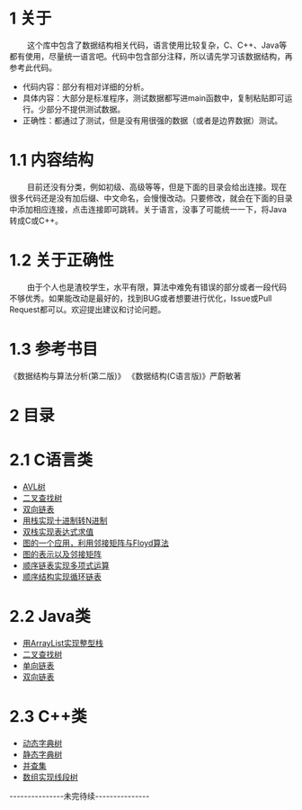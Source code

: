 # 1 关于

&#160; &#160; &#160; &#160; 这个库中包含了数据结构相关代码，语言使用比较复杂，C、C++、Java等都有使用，尽量统一语言吧。代码中包含部分注释，所以请先学习该数据结构，再参考此代码。

* 代码内容：部分有相对详细的分析。
* 具体内容：大部分是标准程序，测试数据都写进main函数中，复制粘贴即可运行。少部分不提供测试数据。
* 正确性：都通过了测试，但是没有用很强的数据（或者是边界数据）测试。

# 1.1 内容结构

&#160; &#160; &#160; &#160; 目前还没有分类，例如初级、高级等等，但是下面的目录会给出连接。现在很多代码还是没有加后缀、中文命名，会慢慢改动。只要修改，就会在下面的目录中添加相应连接，点击连接即可跳转。关于语言，没事了可能统一一下，将Java转成C或C++。

# 1.2 关于正确性
&#160; &#160; &#160; &#160; 由于个人也是渣校学生，水平有限，算法中难免有错误的部分或者一段代码不够优秀。如果能改动是最好的，找到BUG或者想要进行优化，Issue或Pull Request都可以。欢迎提出建议和讨论问题。

# 1.3 参考书目
《数据结构与算法分析(第二版)》
《数据结构(C语言版)》严蔚敏著

# 2 目录

# 2.1 C语言类

* [AVL树](https://github.com/iwts/data-structure/blob/master/AVL.c)
* [二叉查找树](https://github.com/iwts/data-structure/blob/master/binary-search-tree.c)
* [双向链表](https://github.com/iwts/data-structure/blob/master/double-way-linked-list.c)
* [用栈实现十进制转N进制](https://github.com/iwts/data-structure/blob/master/Decimal-to-N-ary-with-stack.c)
* [双栈实现表达式求值](https://github.com/iwts/data-structure/blob/master/expression-evaluation-with-two-stack.c)
* [图的一个应用，利用邻接矩阵与Floyd算法](https://github.com/iwts/data-structure/blob/master/graph-ans-adjacency-matrix-and-Floyd.c)
* [图的表示以及邻接矩阵](https://github.com/iwts/data-structure/blob/master/graphs-and-adjacency-matrices.c)
* [顺序链表实现多项式运算](https://github.com/iwts/data-structure/blob/master/polynomial-with-order-list.c)
* [顺序结构实现循环链表](https://github.com/iwts/data-structure/blob/master/circular-list-with-sequence-structure.c)

# 2.2 Java类

* [用ArrayList实现整型栈](https://github.com/iwts/data-structure/blob/master/ArrayList-for-integer-stack.java)
* [二叉查找树](https://github.com/iwts/data-structure/blob/master/binary-search-tree.java)
* [单向链表](https://github.com/iwts/data-structure/blob/master/one-way-linked-list.java)
* [双向链表](https://github.com/iwts/data-structure/blob/master/double-way-linked-list.java)

# 2.3 C++类

* [动态字典树](https://github.com/iwts/data-structure/blob/master/trie-tree(dynamic).cpp)
* [静态字典树](https://github.com/iwts/data-structure/blob/master/trie-tree(static).cpp)
* [并查集](https://github.com/iwts/data-structure/blob/master/union-find-set.cpp)
* [数组实现线段树](https://github.com/iwts/data-structure/blob/master/segment-tree-for-array.cpp)

---------------未完待续---------------
